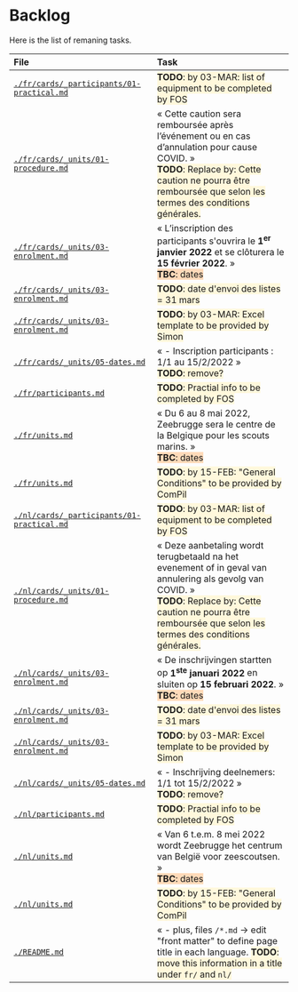 Backlog
=======

Here is the list of remaning tasks.

<!-- START -->
| File | Task |
|:---- |:---- |
| [`./fr/cards/_participants/01-practical.md`](./fr/cards/_participants/01-practical.md) | <span style="background-color:cornsilk">**TODO**: by 03-MAR: list of equipment to be completed by FOS</span> |
| [`./fr/cards/_units/01-procedure.md`](./fr/cards/_units/01-procedure.md) | « Cette caution sera remboursée après l’événement ou en cas d’annulation pour cause COVID. »<br><span style="background-color:cornsilk">**TODO**: Replace by: Cette caution ne pourra être remboursée que selon les termes des conditions générales.</span> |
| [`./fr/cards/_units/03-enrolment.md`](./fr/cards/_units/03-enrolment.md) | « L’inscription des participants s'ouvrira le **1<sup>er</sup> janvier 2022** et se clôturera le **15 février 2022**.  »<br><span style="background-color:peachpuff">**TBC**: dates</span> |
| [`./fr/cards/_units/03-enrolment.md`](./fr/cards/_units/03-enrolment.md) | <span style="background-color:cornsilk">**TODO**: date d'envoi des listes = 31 mars</span> |
| [`./fr/cards/_units/03-enrolment.md`](./fr/cards/_units/03-enrolment.md) | <span style="background-color:cornsilk">**TODO**: by 03-MAR: Excel template to be provided by Simon</span> |
| [`./fr/cards/_units/05-dates.md`](./fr/cards/_units/05-dates.md) | « - Inscription participants : 1/1 au 15/2/2022  »<br><span style="background-color:cornsilk">**TODO**: remove?</span> |
| [`./fr/participants.md`](./fr/participants.md) | <span style="background-color:cornsilk">**TODO**: Practial info to be completed by FOS</span> |
| [`./fr/units.md`](./fr/units.md) | « Du 6 au 8 mai 2022, Zeebrugge sera le centre de la Belgique pour les scouts marins.  »<br><span style="background-color:peachpuff">**TBC**: dates</span> |
| [`./fr/units.md`](./fr/units.md) | <span style="background-color:cornsilk">**TODO**: by 15-FEB: "General Conditions" to be provided by ComPil</span> |
| [`./nl/cards/_participants/01-practical.md`](./nl/cards/_participants/01-practical.md) | <span style="background-color:cornsilk">**TODO**: by 03-MAR: list of equipment to be completed by FOS</span> |
| [`./nl/cards/_units/01-procedure.md`](./nl/cards/_units/01-procedure.md) | « Deze aanbetaling wordt terugbetaald na het evenement of in geval van annulering als gevolg van COVID. »<br><span style="background-color:cornsilk">**TODO**: Replace by: Cette caution ne pourra être remboursée que selon les termes des conditions générales.</span> |
| [`./nl/cards/_units/03-enrolment.md`](./nl/cards/_units/03-enrolment.md) | « De inschrijvingen startten op **1<sup>ste</sup> januari 2022** en sluiten op **15 februari 2022**.  »<br><span style="background-color:peachpuff">**TBC**: dates</span> |
| [`./nl/cards/_units/03-enrolment.md`](./nl/cards/_units/03-enrolment.md) | <span style="background-color:cornsilk">**TODO**: date d'envoi des listes = 31 mars</span> |
| [`./nl/cards/_units/03-enrolment.md`](./nl/cards/_units/03-enrolment.md) | <span style="background-color:cornsilk">**TODO**: by 03-MAR: Excel template to be provided by Simon</span> |
| [`./nl/cards/_units/05-dates.md`](./nl/cards/_units/05-dates.md) | « - Inschrijving deelnemers: 1/1 tot 15/2/2022  »<br><span style="background-color:cornsilk">**TODO**: remove?</span> |
| [`./nl/participants.md`](./nl/participants.md) | <span style="background-color:cornsilk">**TODO**: Practial info to be completed by FOS</span> |
| [`./nl/units.md`](./nl/units.md) | « Van 6 t.e.m. 8 mei 2022 wordt Zeebrugge het centrum van België voor zeescoutsen.  »<br><span style="background-color:peachpuff">**TBC**: dates</span> |
| [`./nl/units.md`](./nl/units.md) | <span style="background-color:cornsilk">**TODO**: by 15-FEB: "General Conditions" to be provided by ComPil</span> |
| [`./README.md`](./README.md) | « - plus, files `/*.md` &rarr; edit "front matter" to define page title in each language. <span style="background-color:cornsilk">**TODO**: move this information in a title under `fr/` and `nl/`</span> |
